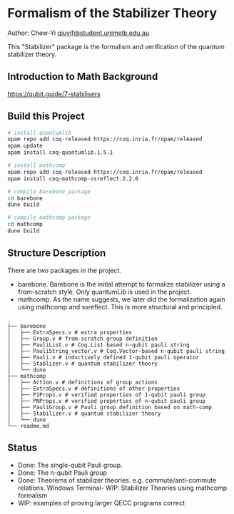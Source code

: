 # Formalism of the Stabilizer Theory 

Author: Chew-Yi <qiuyif@student.unimelb.edu.au>

This "Stabilizer" package is the formalism and verification of the quantum stabilizer theory.

## Introduction to Math Background

https://qubit.guide/7-stabilisers

## Build this Project

```bash
# install quantumlib
opam repo add coq-released https://coq.inria.fr/opam/released
opam update
opam install coq-quantumlib.1.5.1

# install mathcomp 
opam repo add coq-released https://coq.inria.fr/opam/released
opam install coq-mathcomp-ssreflect.2.2.0

# compile barebone package
cd barebone
dune build

# compile mathcomp package
cd mathcomp
dune build
```

## Structure Description

There are two packages in the project.
- barebone. Barebone is the initial attempt to formalize stabilizer using a from-scratch style. Only quantumLib is used in the project.
- mathcomp. As the name suggests, we later did the formalization again using mathcomp and ssreflect. This is more structural and principled. 

```
.
├── barebone 
│   ├── ExtraSpecs.v # extra properties
│   ├── Group.v # from-scratch group definition
│   ├── PauliList.v # Coq.List based n-qubit pauli string
│   ├── PauliString_vector.v # Coq.Vector-based n-qubit pauli string
│   ├── Pauli.v # inductively defined 1-qubit pauli operator
│   ├── Stablizer.v # quantum stabilizer theory
│   └── dune
├── mathcomp
│   ├── Action.v # definitions of group actions
│   ├── ExtraSpecs.v # definitions of other properties
│   ├── P1Props.v # verified properties of 1-qubit pauli group
│   ├── PNProps.v # verified properties of n-qubit pauli group
│   ├── PauliGroup.v # Pauli group definition based on math-comp
│   ├── Stabilizer.v # quantum stabilizer theory
│   └── dune
└── readme.md
```

## Status

- Done: The single-qubit Pauli group.
- Done: The n-qubit Pauli group
- Done: Theorems of stabilizer theories. e.g. commute/anti-commute relations.
Windows Terminal- WIP: Stabilizer Theories using mathcomp formalism
- WIP: examples of proving larger QECC programs correct
